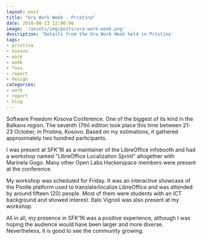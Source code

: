 ```yaml
---
layout: post
title: "Ura Work Week - Pristina"
date: 2018-08-23 12:00:00
image: '/assets/img/posts/ura-work-week.png'
description: 'Details from the Ura Work Week held in Pristina'
tags:
- pristina
- kosovo
- work
- week
- foss
- report
- design
categories:
- work
- report
- blog
---
```


Software Freedom Kosova Conference. One of the biggest of its kind in the Balkans region. The seventh (7th) edition took place this time between 21-23 October, in Pristina, Kosovo. Based on my estimations, it gathered approximately two hundred participants.

I was present at SFK’16 as a maintainer of the LibreOffice infobooth and had a workshop named "LibreOffice Localization Sprint" altogether with Marinela Gogo. Many other Open Labs Hackerspace members were present at the conference.

My workshop was scheduled for Friday. It was an interactive showcase of the Pootle platform used to translate/localize LibreOffice and was attended by around fifteen (20) people. Most of them were students with an ICT background and showed interest. Italo Vignoli was also present at my workshop.

All in all, my presence in SFK’16 was a positive experience, although I was hoping the audience would have been larger and more diverse. Nevertheless, it is good to see the community growing.
